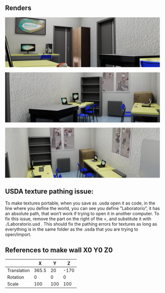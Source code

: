 ## Renders
<p align="center">
  <img src="./Previews/Screenshot from 2024-03-06 13-34-27.png">
</p>
<p align="center">
  <img src="./Previews/Screenshot from 2024-03-06 13-33-49.png">
</p>
<p align="center">
  <img src="./Previews/Screenshot from 2024-03-06 13-33-06.png">
</p>

## USDA texture pathing issue:
To make textures portable, when you save as .usda open it as code, in the line where you define the world, you can see you define “Laboratorio”, it has an absolute path, that won’t work if trying to open it in another computer. 
To fix this issue, remove the part on the right of the =, and substitute it with ./Laboratorio.usd .
This should fix the pathing errors for textures as long as everything is in the same folder as the .usda that you are trying to open/import.

## References to make wall X0 Y0 Z0
|             | X     | Y   | Z    |
|-------------|-------|-----|------|
| Translation | 365.5 | 20  | -170 |
| Rotation    | 0     | 0   | 0    |
| Scale       | 100   | 100 | 100  |
